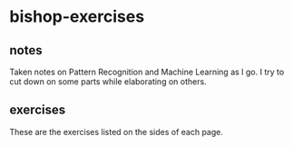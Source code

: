 # bishop-exercises

## notes
Taken notes on Pattern Recognition and Machine Learning as I go. I try to cut down on some parts while elaborating on others. 

## exercises
These are the exercises listed on the sides of each page. 
